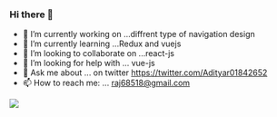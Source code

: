 ### Hi there 👋

- 🔭 I’m currently working on ...diffrent type of navigation design
- 🌱 I’m currently learning ...Redux and vuejs
- 👯 I’m looking to collaborate on ...react-js
- 🤔 I’m looking for help with ... vue-js
- 💬 Ask me about ... on twitter https://twitter.com/Adityar01842652
- 📫 How to reach me: ...  raj68518@gmail.com


<!--
**raj68518/raj68518** is a ✨ _special_ ✨ repository because its `README.md` (this file) appears on your GitHub profile.

Here are some ideas to get you started:
- 😄 Pronouns: ...
- ⚡ Fun fact: ...
-->

<img src="https://github-readme-stats.vercel.app/api?username=Adityapanther&&show_icons=true&title_color=151515&icon_color=bb2acf&text_color=ffffff&bg_color=ff9800">
